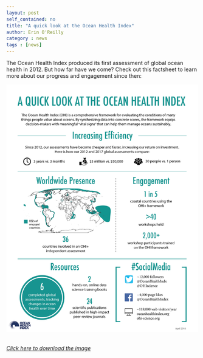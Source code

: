 ```yaml
---
layout: post
self_contained: no
title: "A quick look at the Ocean Health Index"
author: Erin O'Reilly
category : news 
tags : [news]
---
```

The Ocean Health Index produced its first assessment of global ocean health in 2012. But how far have we come? Check out this factsheet to learn more about our progress and engagement since then: 

<center><img src="../assets/blog_images/OHI_ByTheNumbers.jpg" width="960px"></center>

<br>

[*Click here to download the image*](https://github.com/OHI-Science/ohi-science.github.io/raw/master/assets/blog_images/OHI_ByTheNumbers.jpg)
